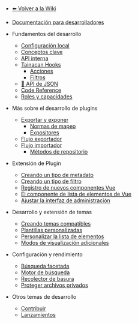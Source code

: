 - [:arrow_left: Volver a la Wiki](es-mx/?id=wiki-do-tainacan 'Ir a la página de inicio de la Wiki de Tainacan')
- [Documentación para desarrolladores](es-mx/dev/ 'Documentación para desarrolladores para el plugin Tainacan - Tainacan Wiki')

- Fundamentos del desarrollo
  - [Configuración local](es-mx/dev/setup-local.md 'Configuración local para el desarrollo de Tainacan - Tainacan Wiki')
  - [Conceptos clave](es-mx/dev/key-concepts.md 'Conceptos clave relacionados con el desarrollo de Tainacan - Tainacan Wiki')
  - [API interna](es-mx/dev/internal-api.md 'API interna de Tainacan - Tainacan Wiki')
  - [Tainacan Hooks](es-mx/dev/hooks.md 'Tainacan Hooks - Tainacan Wiki')
    - [Acciones](es-mx/dev/actions.md 'Acciones PHP Tainacan - Tainacan Wiki')
    - [Filtros](es-mx/dev/filters.md 'Filtros PHP y Javascript de Tainacan - Tainacan Wiki')
  - [:link: API de JSON](https://redocly.github.io/redoc/?url=https://github.com/tainacan/tainacan-wiki/raw/master/dev/openapi.json ':ignore')
  - [Code Reference](/dev/phpdoc/Home.md 'PHP Code Reference listing Classes and functions - Tainacan Wiki')
  - [Roles y capacidades](es-mx/dev/roles-capabilities.md 'Documentación para desarrolladores Funciones y capacidades - Tainacan Wiki')
- Más sobre el desarrollo de plugins
  - [Exportar y exponer](es-mx/dev/exporting-and-exposing.md 'Exportar y exponer - Tainacan Wiki')
    - [Normas de mapeo](es-mx/dev/mapping-standards.md 'Normas de mapeo - Tainacan Wiki')
    - [Expositores](es-mx/dev/exposers.md 'Expositores - Tainacan Wiki')
  - [Flujo exportador](es-mx/dev/exporter-flow.md 'Flujo exportador en Tainacan - Tainacan Wiki')
  - [Flujo importador](es-mx/dev/importer-flow.md 'Flujo importador en Tainacan - Tainacan Wiki')
    - [Métodos de repositorio](es-mx/dev/repository-methods.md 'Métodos del repositorio de Tainacan - Tainacan Wiki')
- Extensión de Plugin
  - [Creando un tipo de metadato](es-mx/dev/creating-metadata-type.md 'Cómo crear un nuevo tipo de metadatos - Tainacan Wiki')
  - [Creando un tipo de filtro](es-mx/dev/creating-filters-type.md 'Cómo crear un nuevo tipo de filtro - Tainacan Wiki')
  - [Registro de nuevos componentes Vue](es-mx/dev/registering-custom-vue-components.md 'Cómo registrar nuevos componentes Vue para utilizarlos en tus plugins - Tainacan Wiki')
  - [El componente de lista de elementos de Vue](es-mx/dev/the-vue-items-list-component.md 'El componente de lista de elementos de Vue renderizado por Tainacan - Tainacan Wiki')
  - [Ajustar la interfaz de administración](es-mx/dev/admin-ui-options.md 'Cómo utilizar las opciones de Tainacan Admin UI para modificar su interfaz - Tainacan Wiki')
- Desarrollo y extensión de temas
  - [Creando temas compatibles](es-mx/dev/creating-compatible-themes.md 'Cómo crear temas totalmente compatibles con Tainacan - Tainacan Wiki')
  - [Plantillas personalizadas](es-mx/dev/custom-templates.md 'Cómo utilizar plantillas personalizadas para que el tema sea compatible con Tainacan - Tainacan Wiki')
  - [Personalizar la lista de elementos](es-mx/dev/customizing-the-items-list.md 'Cómo personalizar mejor la lista de artículos de Tainacan en un tema - Tainacan Wiki')
  - [Modos de visualización adicionales](es-mx/dev/extra-view-modes.md 'Cómo crear modos de visualización personalizados adicionales para la lista de artículos de Tainacan - Tainacan Wiki')
- Configuración y rendimiento
  - [Búsqueda facetada](es-mx/dev/faceted-search.md 'Ajustes para mejorar el rendimiento de la búsqueda por facetas - Tainacan Wiki')
  - [Motor de búsqueda](es-mx/dev/search-engine.md 'Configuración para mejorar el rendimiento del motor de búsqueda - Tainacan Wiki')
  - [Recolector de basura](es-mx/dev/garbage-collector.md 'Utilización del recolector de basura de Tainacan - Tainacan Wiki')
  - [Proteger archivos privados](es-mx/dev/private-files.md 'Archivo de privacidad sobre Tainacan - Tainacan Wiki')
- Otros temas de desarrollo
  - [Contribuir](es-mx/dev/CONTRIBUTING.md 'Cómo contribuir al desarrollo de Tainacan - Tainacan Wiki')
  - [Lanzamientos](es-mx/dev/release.md 'Cómo publicar una nueva versión de Tainacan - Tainacan Wiki')
